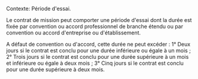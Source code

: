 Contexte: Période d'essai.

Le contrat de mission peut comporter une période d'essai dont la durée est fixée par convention ou accord professionnel de branche étendu ou par convention ou accord d'entreprise ou d'établissement.

A défaut de convention ou d'accord, cette durée ne peut excéder : 1° Deux jours si le contrat est conclu pour une durée inférieure ou égale à un mois ; 2° Trois jours si le contrat est conclu pour une durée supérieure à un mois et inférieure ou égale à deux mois ; 3° Cinq jours si le contrat est conclu pour une durée supérieure à deux mois.